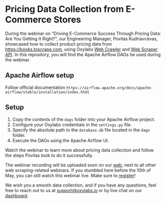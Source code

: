 # Pricing Data Collection from E-Commerce Stores

During the webinar on “Driving E-Commerce Success Through Pricing Data: Are You Getting It Right?”, our Engineering Manager, Povilas Kudriavcevas, showcased how to collect product pricing data from https://books.toscrape.com, using Oxylabs [<u>Web Crawler</u>](https://oxylabs.io/features/web-crawler) and [<u>Web Scraper API</u>](https://oxylabs.io/products/scraper-api/web). In this repository, you will find the Apache Airflow DAGs he used during the webinar. 

## Apache Airflow setup
Follow official documentation `https://airflow.apache.org/docs/apache-airflow/stable/installation/index.html`

## Setup
1. Copy the contents of the `dags` folder into your Apache Airflow project.
2. Configure your Oxylabs credentials in the `settings.py` file.
3. Specify the absolute path to the `database.db` file located in the `dags` folder.
4. Execute the DAGs using the Apache Airflow UI.

Watch the webinar to learn more about pricing data collection and follow the steps Povilas took to do it successfully. 

The webinar recording will be uploaded soon on our [<u>web</u>](https://oxylabs.io/resources/webinars), next to all other web scraping-related webinars. If you stumbled here before the 10th of May, you can still watch this webinar live. Make sure to [<u>register</u>](https://www.bigmarker.com/oxylabs/Driving-E-Commerce-Success-Through-Pricing-Data-Are-You-Getting-It-Right?)!

We wish you a smooth data collection, and if you have any questions, feel free to reach out to us at support@oxylabs.io or by live chat on our [<u>dashboard</u>](https://dashboard.oxylabs.io/en/registration). 

